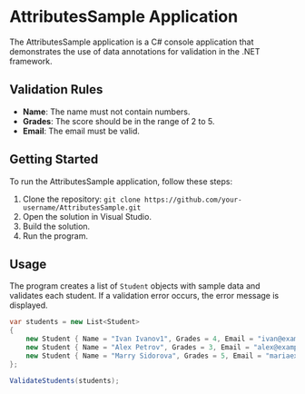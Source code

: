# AttributesSample Application

The AttributesSample application is a C# console application that demonstrates the use of data annotations for validation in the .NET framework.

## Validation Rules

- **Name**: The name must not contain numbers.
- **Grades**: The score should be in the range of 2 to 5.
- **Email**: The email must be valid.

## Getting Started

To run the AttributesSample application, follow these steps:

1. Clone the repository: `git clone https://github.com/your-username/AttributesSample.git`
2. Open the solution in Visual Studio.
3. Build the solution.
4. Run the program.

## Usage

The program creates a list of `Student` objects with sample data and validates each student. If a validation error occurs, the error message is displayed.

```csharp
var students = new List<Student>
{
    new Student { Name = "Ivan Ivanov1", Grades = 4, Email = "ivan@example.com" },
    new Student { Name = "Alex Petrov", Grades = 3, Email = "alex@example.com" },
    new Student { Name = "Marry Sidorova", Grades = 5, Email = "mariaexample.com" }
};

ValidateStudents(students);
